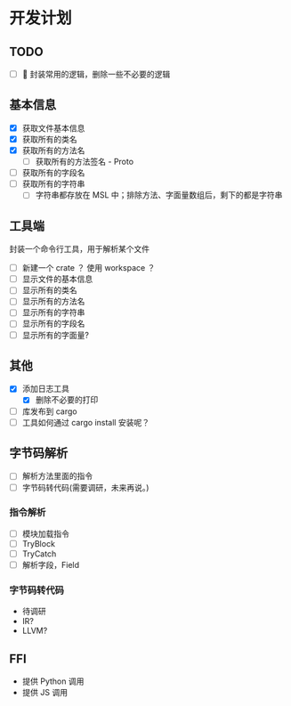 # 开发计划

## TODO

- [ ] 🔴 封装常用的逻辑，删除一些不必要的逻辑

## 基本信息

- [x] 获取文件基本信息
- [x] 获取所有的类名
- [x] 获取所有的方法名
  - [ ] 获取所有的方法签名 - Proto
- [ ] 获取所有的字段名
- [ ] 获取所有的字符串
  - [ ] 字符串都存放在 MSL 中；排除方法、字面量数组后，剩下的都是字符串

## 工具端

封装一个命令行工具，用于解析某个文件

- [ ] 新建一个 crate ？ 使用 workspace ？
- [ ] 显示文件的基本信息
- [ ] 显示所有的类名
- [ ] 显示所有的方法名
- [ ] 显示所有的字符串
- [ ] 显示所有的字段名
- [ ] 显示所有的字面量?

## 其他

- [x] 添加日志工具
  - [x] 删除不必要的打印
- [ ] 库发布到 cargo
- [ ] 工具如何通过 cargo install 安装呢？

## 字节码解析

- [ ] 解析方法里面的指令
- [ ] 字节码转代码(需要调研，未来再说。)

### 指令解析

- [ ] 模块加载指令
- [ ] TryBlock
- [ ] TryCatch
- [ ] 解析字段，Field

### 字节码转代码

- 待调研
- IR?
- LLVM?

## FFI

- 提供 Python 调用
- 提供 JS 调用
